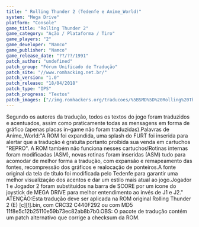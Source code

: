 ```yaml
---
title: " Rolling Thunder 2 (Tedenfe e Anime_World)"
system: "Mega Drive"
platform: "Console"
game_title: "Rolling Thunder 2"
game_category: "Ação / Plataforma / Tiro"
game_players: "2"
game_developer: "Namco"
game_publisher: "Namco"
game_release_date: "??/??/1991"
patch_author: "undefined"
patch_group: "Fórum Unificado de Tradução"
patch_site: "//www.romhacking.net.br/"
patch_version: "1.0"
patch_release: "18/04/2018"
patch_type: "IPS"
patch_progress: "Textos"
patch_images: ["//img.romhackers.org/traducoes/%5BSMD%5D%20Rolling%20Thunder%202%20-%20Tedenfe%20e%20Anime_World%20-%201.png","//img.romhackers.org/traducoes/%5BSMD%5D%20Rolling%20Thunder%202%20-%20Tedenfe%20e%20Anime_World%20-%202.png","//img.romhackers.org/traducoes/%5BSMD%5D%20Rolling%20Thunder%202%20-%20Tedenfe%20e%20Anime_World%20-%203.png"]
---
```

Segundo os autores da tradução, todos os textos do jogo foram traduzidos e acentuados, assim como praticamente todas as mensagens em forma de gráfico (apenas placas in-game não foram traduzidas).Palavras de Anime_World:"A ROM foi expandida, uma splash do FURT foi inserida para alertar que a tradução é gratuíta portanto proíbida sua venda em cartuchos "REPRO". A ROM também não funciona nesses cartuchos!Rotinas internas foram modificadas (ASM), novas rotinas foram inseridas (ASM) tudo para acomodar de melhor forma a tradução, com expansão e remapeamento das fontes, recompressão dos gráficos e realocação de ponteiros.A fonte original da tela de título foi modificada pelo Tedenfe para garantir uma melhor visualização dos acentos e dar um estilo mais atual ao jogo.Jogador 1 e Jogador 2 foram substituidos na barra de SCORE por um icone do joystick de MEGA DRIVE para melhor entendimento ao invés de J1 e J2." ATENÇÃO:Esta tradução deve ser aplicada na ROM original Rolling Thunder 2 (E) [c][!].bin, com CRC32 C440F292 ou com MD5 11f8e5c12b25110e59b73ec82ab8b7b0.OBS: O pacote de tradução contém um patch alternativo que corrige a checksum da ROM.